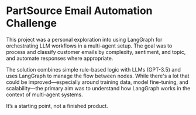 # PartSource Email Automation Challenge

This project was a personal exploration into using LangGraph for orchestrating LLM workflows in a multi-agent setup. The goal was to process and classify customer emails by complexity, sentiment, and topic, and automate responses where appropriate.

The solution combines simple rule-based logic with LLMs (GPT-3.5) and uses LangGraph to manage the flow between nodes. While there's a lot that could be improved—especially around training data, model fine-tuning, and scalability—the primary aim was to understand how LangGraph works in the context of multi-agent systems.

It’s a starting point, not a finished product.
